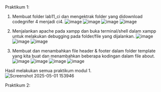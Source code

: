 Praktikum 1:
1. Membuat folder lab11_ci dan mengektrak folder yang didownload codegnifer 4 menjadi ci4.
![image](https://github.com/user-attachments/assets/6cc3928e-6312-4ef8-a945-4d9f92d29be7)
![image](https://github.com/user-attachments/assets/354198ee-3fcc-4d82-899a-37ec0669a772)
![image](https://github.com/user-attachments/assets/ec9954cf-3af9-4612-ae8b-9360ce78d3de)
![image](https://github.com/user-attachments/assets/963fe68d-9ad5-498a-a37c-d4047964609d)

2. Menjalankan apache pada xampp dan buka terminal/shell dalam xampp untuk melakukan debugging pada folder/file yang dijalankan.
![image](https://github.com/user-attachments/assets/526b3e7d-eca6-4083-832b-e85179690618)
![image](https://github.com/user-attachments/assets/93f99aba-aede-428d-a2bf-d7f67e123a74)
![image](https://github.com/user-attachments/assets/467b0a7d-5b06-4d7d-8737-7810a529d52a)

3. Membuat dan menambahkan file header & footer dalam folder template yang kita buat dan menambahkan beberapa kodingan dalam file about.
![image](https://github.com/user-attachments/assets/7821a6cc-4826-4042-87a5-c9d0fd8b2897)
![image](https://github.com/user-attachments/assets/6eee0b92-a153-457c-90f6-9b6ea7ec3675)
![image](https://github.com/user-attachments/assets/abcf7548-092f-46dc-9ebe-c7fe5dc74e16)
![image](https://github.com/user-attachments/assets/594bcee0-bc67-4157-9366-1483b2a0ae4d)


Hasil melakukan semua praktikum modul 1.
![Screenshot 2025-05-01 153946](https://github.com/user-attachments/assets/40d054f6-e99e-4791-9f6a-dead43a651e9)

Praktikum 2:
